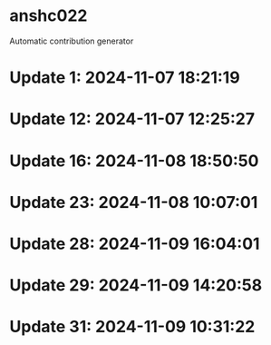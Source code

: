 # anshc022

Automatic contribution generator

# Update 1: 2024-11-07 18:21:19

# Update 12: 2024-11-07 12:25:27

# Update 16: 2024-11-08 18:50:50

# Update 23: 2024-11-08 10:07:01

# Update 28: 2024-11-09 16:04:01

# Update 29: 2024-11-09 14:20:58

# Update 31: 2024-11-09 10:31:22
